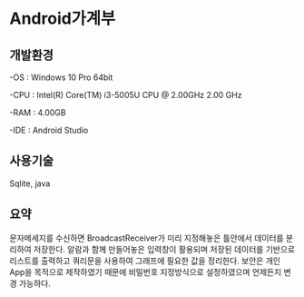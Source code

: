 # Android가계부
## 개발환경
-OS : Windows 10 Pro 64bit

-CPU : Intel(R) Core(TM) i3-5005U CPU @ 2.00GHz 2.00 GHz

-RAM : 4.00GB

-IDE : Android Studio


## 사용기술
Sqlite, java

## 요약
문자메세지를 수신하면 BroadcastReceiver가 미리 지정해놓은 틀안에서 데이터를 분리하여 저장한다. 알람과 함께 만들어놓은 입력창이 활용되며
저장된 데이터를 기반으로 리스트를 출력하고 쿼리문을 사용하여 그래프에 필요한 값을 정리한다.
보안은 개인App을 목적으로 제작하였기 때문에 비밀번호 지정방식으로 설정하였으며 언제든지 변경 가능하다.
